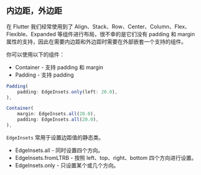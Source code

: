 
## 内边距，外边距
在 Flutter 我们经常使用到了 Align、Stack、Row、Center、Column、Flex、Flexible、Expanded 等组件进行布局，很不幸的是它们没有 padding 和 margin 属性的支持，因此在需要内边距和外边距时需要在外部嵌套一个支持的组件。

你可以使用以下的组件：
- Container - 支持 padding 和 margin
- Padding - 支持 padding

```js
Padding(
    padding: EdgeInsets.only(left: 20.0),
),

Container(
    margin: EdgeInsets.all(20.0),
    padding: EdgeInsets.all(20.0),
),
```

`EdgeInsets` 常用于设置边距值的静态类。

- EdgeInsets.all - 同时设置四个方向。
- EdgeInsets.fromLTRB - 按照 left、top、right、bottom 四个方向进行设置。
- EdgeInsets.only - 只设置某个或几个方向。